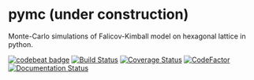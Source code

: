 # pymc (under construction)
Monte-Carlo simulations of Falicov-Kimball model on hexagonal lattice in python.

[![codebeat badge](https://codebeat.co/badges/658ed05d-6b5f-45c5-a70d-c3ebdef5924f)](https://codebeat.co/projects/github-com-promny-pymc_pp-master)
[![Build Status](https://app.travis-ci.com/PROMNY/pymc_pp.svg?branch=master)](https://app.travis-ci.com/PROMNY/pymc_pp)
[![Coverage Status](https://coveralls.io/repos/github/PROMNY/pymc_pp/badge.svg?branch=master)](https://coveralls.io/github/PROMNY/pymc_pp?branch=master)
[![CodeFactor](https://www.codefactor.io/repository/github/promny/pymc_pp/badge/master)](https://www.codefactor.io/repository/github/promny/pymc_pp/overview/master)
[![Documentation Status](https://readthedocs.org/projects/pymc-pp/badge/?version=latest)](https://pymc-pp.readthedocs.io/en/latest/?badge=latest)
